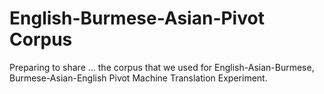 # English-Burmese-Asian-Pivot Corpus

Preparing to share ... the corpus that we used for English-Asian-Burmese, Burmese-Asian-English Pivot Machine Translation Experiment.  
